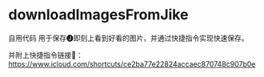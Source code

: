 # downloadImagesFromJike

自用代码
用于保存🅙即刻上看到好看的图片，并通过快捷指令实现快速保存。

并附上快捷指令链接🔗：<https://www.icloud.com/shortcuts/ce2ba77e22824accaec870748c907b0e>
